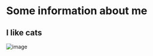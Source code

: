 # Some information about me

## I like cats
![image](https://github.com/Roller-a/GitHub_Pages/assets/65354814/e9521907-05a5-4561-960f-f4967918d63e)

